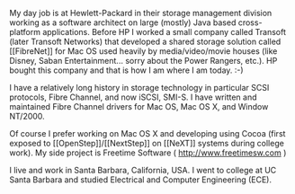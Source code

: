 

My day job is at Hewlett-Packard in their storage management division working as a software architect on large (mostly) Java based cross-platform applications. Before HP I worked a small company called Transoft (later Transoft Networks) that developed a shared storage solution called [[FibreNet]] for Mac OS used heavily by media/video/movie houses (like Disney, Saban Entertainment... sorry about the Power Rangers, etc.). HP bought this company and that is how I am where I am today. :-)

I have a relatively long history in storage technology in particular SCSI protocols, Fibre Channel, and now iSCSI, SMI-S. I have written and maintained Fibre Channel drivers for Mac OS, Mac OS X, and Window NT/2000.

Of course I prefer working on Mac OS X and developing using Cocoa (first exposed to [[OpenStep]]/[[NextStep]] on [[NeXT]] systems during college work). My side project is Freetime Software ( http://www.freetimesw.com )

I live and work in Santa Barbara, California, USA. I went to college at UC Santa Barbara and studied Electrical and Computer Engineering (ECE).